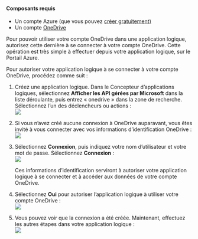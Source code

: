 #### <a name="prerequisites"></a>Composants requis
* Un compte Azure (que vous pouvez [créer gratuitement)](https://azure.microsoft.com/free)
* Un compte [OneDrive](https://www.microsoft.com/store/apps/onedrive/9wzdncrfj1p3) 

Pour pouvoir utiliser votre compte OneDrive dans une application logique, autorisez cette dernière à se connecter à votre compte OneDrive.  Cette opération est très simple à effectuer depuis votre application logique, sur le Portail Azure. 

Pour autoriser votre application logique à se connecter à votre compte OneDrive, procédez comme suit :

1. Créez une application logique. Dans le Concepteur d’applications logiques, sélectionnez **Afficher les API gérées par Microsoft** dans la liste déroulante, puis entrez « onedrive » dans la zone de recherche. Sélectionnez l’un des déclencheurs ou actions :  
   ![](./media/connectors-create-api-onedrive/onedrive-1.png)
2. Si vous n’avez créé aucune connexion à OneDrive auparavant, vous êtes invité à vous connecter avec vos informations d’identification OneDrive :  
   ![](./media/connectors-create-api-onedrive/onedrive-2.png)
3. Sélectionnez **Connexion**, puis indiquez votre nom d’utilisateur et votre mot de passe. Sélectionnez **Connexion** :  
   ![](./media/connectors-create-api-onedrive/onedrive-3.png)   
   
    Ces informations d’identification serviront à autoriser votre application logique à se connecter et à accéder aux données de votre compte OneDrive. 
4. Sélectionnez **Oui** pour autoriser l’application logique à utiliser votre compte OneDrive :  
   ![](./media/connectors-create-api-onedrive/onedrive-4.png)   
5. Vous pouvez voir que la connexion a été créée. Maintenant, effectuez les autres étapes dans votre application logique :  
   ![](./media/connectors-create-api-onedrive/onedrive-5.png)

